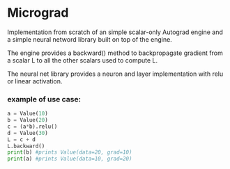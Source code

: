 # Micrograd

Implementation from scratch of an simple scalar-only Autograd engine and a simple neural netword library built on top of the engine.

The engine provides a backward() method to backpropagate gradient from a scalar L to all the other scalars used to compute L.

The neural net library provides a neuron and layer implementation with relu or linear activation.

### example of use case:

```python
a = Value(10)
b = Value(20)
c = (a*b).relu()
d = Value(30)
L = c + d
L.backward()
print(b) #prints Value(data=20, grad=10)
print(a) #prints Value(data=10, grad=20)
